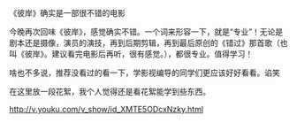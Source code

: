 《彼岸》确实是一部很不错的电影

今晚再次回味《彼岸》，感觉确实不错。一个词来形容一下，就是“专业”！无论是剧本还是摄像，演员的演技，再到后期剪辑，再到最后原创的《错过》那首歌（也叫《彼岸》。建议看完电影后再听，很有感觉。），都很专业。值得学习！

啥也不多说，推荐没看过的看一下，学影视编导的同学们更应该好好看看。谄笑

在这里放一段花絮，我个人觉得还是看花絮能学到些东西。

http://v.youku.com/v_show/id_XMTE5ODcxNzky.html
